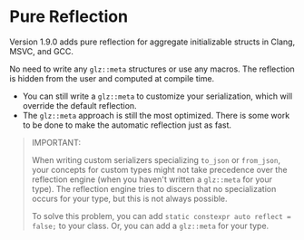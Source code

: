 # Pure Reflection

Version 1.9.0 adds pure reflection for aggregate initializable structs in Clang, MSVC, and GCC.

No need to write any `glz::meta` structures or use any macros. The reflection is hidden from the user and computed at compile time.

- You can still write a `glz::meta` to customize your serialization, which will override the default reflection.
- The `glz::meta` approach is still the most optimized. There is some work to be done to make the automatic reflection just as fast.

> IMPORTANT:
>
> When writing custom serializers specializing `to_json` or `from_json`, your concepts for custom types might not take precedence over the reflection engine (when you haven't written a `glz::meta` for your type). The reflection engine tries to discern that no specialization occurs for your type, but this is not always possible.
>
> To solve this problem, you can add `static constexpr auto reflect = false;` to your class. Or, you can add a `glz::meta` for your type.
